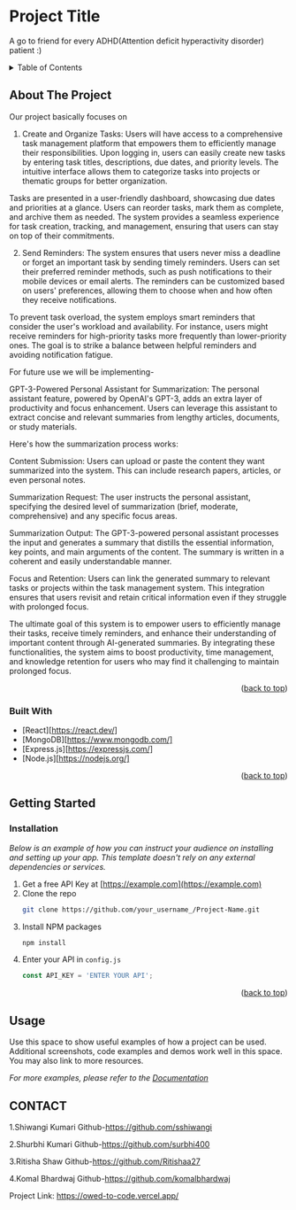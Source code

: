 # Project Title

A go to friend for every ADHD(Attention deficit hyperactivity disorder) patient :)





<!-- TABLE OF CONTENTS -->
<details>
  <summary>Table of Contents</summary>
  <ol>
    <li>
      <a href="#about-the-project">About The Project</a>
      <ul>
        <li><a href="#built-with">Built With</a></li>
      </ul>
    </li>
    <li>
      <a href="#getting-started">Getting Started</a>
    
        <li><a href="#installation">Installation</a></li>
      </ul>
    </li>
    <li><a href="#usage">Usage</a></li>
   
       
    
    
    <li><a href="#contact">Contact</a></li>
    
</details>



<!-- ABOUT THE PROJECT -->
## About The Project

 Our project basically focuses on
 
 1. Create and Organize Tasks:
Users will have access to a comprehensive task management platform that empowers them to efficiently manage their responsibilities. Upon logging in, users can easily create new tasks by entering task titles, descriptions, due dates, and priority levels. The intuitive interface allows them to categorize tasks into projects or thematic groups for better organization.

Tasks are presented in a user-friendly dashboard, showcasing due dates and priorities at a glance. Users can reorder tasks, mark them as complete, and archive them as needed. The system provides a seamless experience for task creation, tracking, and management, ensuring that users can stay on top of their commitments.

2. Send Reminders:
The system ensures that users never miss a deadline or forget an important task by sending timely reminders. Users can set their preferred reminder methods, such as push notifications to their mobile devices or email alerts. The reminders can be customized based on users' preferences, allowing them to choose when and how often they receive notifications.

To prevent task overload, the system employs smart reminders that consider the user's workload and availability. For instance, users might receive reminders for high-priority tasks more frequently than lower-priority ones. The goal is to strike a balance between helpful reminders and avoiding notification fatigue.

For future use we will be implementing-

 GPT-3-Powered Personal Assistant for Summarization:
The personal assistant feature, powered by OpenAI's GPT-3, adds an extra layer of productivity and focus enhancement. Users can leverage this assistant to extract concise and relevant summaries from lengthy articles, documents, or study materials.

Here's how the summarization process works:

Content Submission: Users can upload or paste the content they want summarized into the system. This can include research papers, articles, or even personal notes.

Summarization Request: The user instructs the personal assistant, specifying the desired level of summarization (brief, moderate, comprehensive) and any specific focus areas.

Summarization Output: The GPT-3-powered personal assistant processes the input and generates a summary that distills the essential information, key points, and main arguments of the content. The summary is written in a coherent and easily understandable manner.

Focus and Retention: Users can link the generated summary to relevant tasks or projects within the task management system. This integration ensures that users revisit and retain critical information even if they struggle with prolonged focus.

The ultimate goal of this system is to empower users to efficiently manage their tasks, receive timely reminders, and enhance their understanding of important content through AI-generated summaries. By integrating these functionalities, the system aims to boost productivity, time management, and knowledge retention for users who may find it challenging to maintain prolonged focus.










<p align="right">(<a href="#readme-top">back to top</a>)</p>



### Built With




* [React][https://react.dev/]
* [MongoDB][https://www.mongodb.com/]
* [Express.js][https://expressjs.com/]
* [Node.js][https://nodejs.org/]

<p align="right">(<a href="#readme-top">back to top</a>)</p>



<!-- GETTING STARTED -->
## Getting Started




  

### Installation

_Below is an example of how you can instruct your audience on installing and setting up your app. This template doesn't rely on any external dependencies or services._

1. Get a free API Key at [https://example.com](https://example.com)
2. Clone the repo
   ```sh
   git clone https://github.com/your_username_/Project-Name.git
   ```
3. Install NPM packages
   ```sh
   npm install
   ```
4. Enter your API in `config.js`
   ```js
   const API_KEY = 'ENTER YOUR API';
   ```

<p align="right">(<a href="#readme-top">back to top</a>)</p>



<!-- USAGE EXAMPLES -->
## Usage

Use this space to show useful examples of how a project can be used. Additional screenshots, code examples and demos work well in this space. You may also link to more resources.

_For more examples, please refer to the [Documentation](https://example.com)_







 ## CONTACT




   1.Shiwangi Kumari 
       Github-https://github.com/sshiwangi

  2.Shurbhi Kumari 
       Github-https://github.com/surbhi400    

   3.Ritisha Shaw 
       Github-https://github.com/Ritishaa27

   4.Komal Bhardwaj
       Github-https://github.com/komalbhardwaj            

   Project Link: https://owed-to-code.vercel.app/


